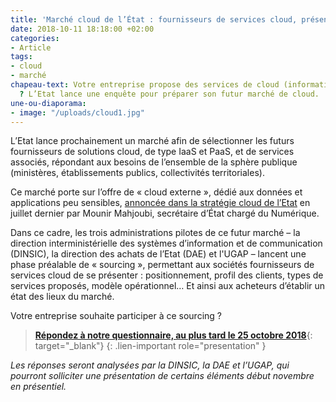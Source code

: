 ```yaml
---
title: 'Marché cloud de l’État : fournisseurs de services cloud, présentez-vous !'
date: 2018-10-11 18:18:00 +02:00
categories:
- Article
tags:
- cloud
- marché
chapeau-text: Votre entreprise propose des services de cloud (informatique en nuage)
  ? L’Etat lance une enquête pour préparer son futur marché de cloud.
une-ou-diaporama:
- image: "/uploads/cloud1.jpg"
---
```


L’Etat lance prochainement un marché afin de sélectionner les futurs fournisseurs de solutions cloud, de type IaaS et PaaS, et de services associés, répondant aux besoins de l’ensemble de la sphère publique (ministères, établissements publics, collectivités territoriales).

Ce marché porte sur l’offre de « cloud externe », dédié aux données et applications peu sensibles, [annoncée dans la stratégie cloud de l’Etat](https://www.numerique.gouv.fr/espace-presse/le-gouvernement-annonce-sa-strategie-en-matiere-de-cloud/) en juillet dernier par Mounir Mahjoubi, secrétaire d’État chargé du Numérique.

Dans ce cadre, les trois administrations pilotes de ce futur marché – la direction interministérielle des systèmes d’information et de communication (DINSIC), la direction des achats de l’Etat (DAE) et l'UGAP – lancent une phase préalable de « sourcing », permettant aux sociétés fournisseurs de services cloud de se présenter : positionnement, profil des clients, types de services proposés, modèle opérationnel… Et ainsi aux acheteurs d’établir un état des lieux du marché.

Votre entreprise souhaite participer à ce sourcing ?

> [**Répondez à notre questionnaire, au plus tard le 25 octobre 2018**](https://www.demarches-simplifiees.fr/commencer/sourcingdinsiccloud){: target="_blank"}
{: .lien-important role="presentation" }


*Les réponses seront analysées par la DINSIC, la DAE et l’UGAP, qui pourront solliciter une présentation de certains éléments début novembre en présentiel.*
